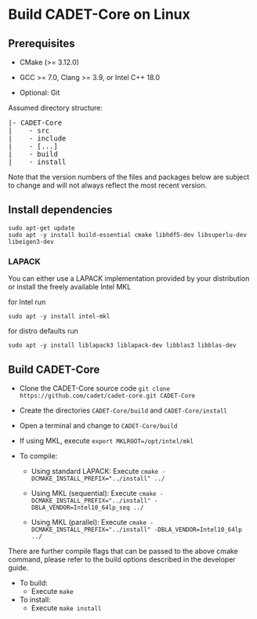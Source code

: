 # Build CADET-Core on Linux

## Prerequisites

* CMake (>= 3.12.0)

* GCC >= 7.0, Clang >= 3.9, or Intel C++ 18.0
* Optional: Git

Assumed directory structure:

<pre>
|- CADET-Core
|    - src
|    - include
|    - [...]
|    - build
|    - install
</pre>

Note that the version numbers of the files and packages below are subject to change and will not always reflect the most
recent version.

## Install dependencies

```
sudo apt-get update
sudo apt -y install build-essential cmake libhdf5-dev libsuperlu-dev libeigen3-dev
```

### LAPACK

You can either use a LAPACK implementation provided by your distribution or install the freely available Intel MKL

for Intel run

```
sudo apt -y install intel-mkl
```

for distro defaults run

```
sudo apt -y install liblapack3 liblapack-dev libblas3 libblas-dev
```

## Build CADET-Core

- Clone the CADET-Core source code `git clone https://github.com/cadet/cadet-core.git CADET-Core`
- Create the directories `CADET-Core/build` and `CADET-Core/install`

- Open a terminal and change to `CADET-Core/build`
- If using MKL, execute `export MKLROOT=/opt/intel/mkl`
- To compile:
	- Using standard LAPACK: Execute `cmake -DCMAKE_INSTALL_PREFIX="../install" ../`

	- Using MKL (sequential): Execute `cmake -DCMAKE_INSTALL_PREFIX="../install" -DBLA_VENDOR=Intel10_64lp_seq ../`

	- Using MKL (parallel): Execute `cmake -DCMAKE_INSTALL_PREFIX="../install" -DBLA_VENDOR=Intel10_64lp ../`

There are further compile flags that can be passed to the above cmake command, please refer to the build options described in the developer guide.

- To build:
	- Execute `make`
- To install:
	- Execute `make install`

